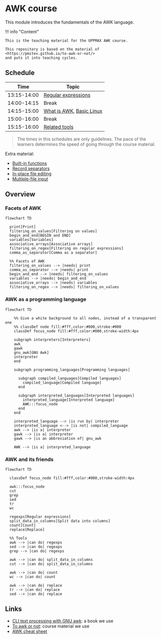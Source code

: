 # AWK course

This module introduces the fundamentals of the AWK language.

!!! info "Content"

    This is the teaching material for the UPPMAX AWK course.

    This repository is based on the material of <https://pmitev.github.io/to-awk-or-not/>
    and puts it into teaching cycles.

## Schedule

Time          | Topic
--------------|-------------------------------
13:15-14:00   | [Regular expressions](regexps.md)
14:00-14:15   | Break
14:15-15:00   | [What is AWK](what_is_awk.md), [Basic Linux](basic_linux.md)
15:00-16:00   | Break
15:15-16:00   | [Related tools](related_tools.md)

> The times in this schedules are only guidelines.
> The pace of the learners determines the speed of
> going through the course material.

Extra material:

- [Built-in functions](https://learnbyexample.github.io/learn_gnuawk/built-in-functions.html)
- [Record separators](https://learnbyexample.github.io/learn_gnuawk/record-separators.html)
- [In-place file editing](https://learnbyexample.github.io/learn_gnuawk/in-place-file-editing.html)
- [Multiple-file input](https://learnbyexample.github.io/learn_gnuawk/multiple-file-input.html)

## Overview

### Facets of AWK

```mermaid
flowchart TD

  print[Print]
  filtering_on_values[Filtering on values]
  begin_and_end[BEGIN and END]
  variables[Variables]
  associative_arrays[Associative arrays]
  filtering_on_regex[Filtering on regular expressions]
  comma_as_separator[Comma as a separator]

  %% Facets of AWK
  filtering_on_values --> |needs| print
  comma_as_separator --> |needs| print
  begin_and_end --> |needs| filtering_on_values
  variables --> |needs| begin_and_end
  associative_arrays --> |needs| variables
  filtering_on_regex --> |needs| filtering_on_values
```

### AWK as a programming language

```mermaid
flowchart TD

    %% Give a white background to all nodes, instead of a transparent one
    %% classDef node fill:#fff,color:#000,stroke:#000
    classDef focus_node fill:#fff,color:#000,stroke-width:4px

    subgraph interpreters[Interpreters]
    awk
    gawk
    gnu_awk[GNU Awk]
    interpreter
    end

    subgraph programming_languages[Programming languages]

      subgraph compiled_languages[Compiled languages]
        compiled_language[Compiled language]
      end

      subgraph interpreted_languages[Interpreted languages]
        interpreted_language[Interpreted language]
        AWK:::focus_node
      end
    end

    interpreted_language --> |is run by| interpreter
    interpreted_language <--> |is not| compiled_language
    awk --> |is a| interpreter
    gawk --> |is a| interpreter
    gawk --> |is an abbreviation of| gnu_awk

    AWK --> |is a| interpreted_language

```

### AWK and its friends

```mermaid
flowchart TD

  classDef focus_node fill:#fff,color:#000,stroke-width:4px

  awk:::focus_node
  cut
  grep
  sed
  tr
  wc

  regexps[Regular expressions]
  split_data_in_columns[Split data into columns]
  count[Count]
  replace[Replace]

  %% Tools
  awk --> |can do| regexps
  sed --> |can do| regexps
  grep --> |can do| regexps

  awk --> |can do| split_data_in_columns
  cut --> |can do| split_data_in_columns

  awk --> |can do| count
  wc --> |can do| count

  awk --> |can do| replace
  tr --> |can do| replace
  sed --> |can do| replace
```

## Links

- [CLI text processing with GNU awk](https://learnbyexample.github.io/learn_gnuawk/):
  a book we use
- [To awk or not](https://pmitev.github.io/to-awk-or-not): course material we use
- [AWK cheat sheet](https://catonmat.net/ftp/awk.cheat.sheet.txt)
